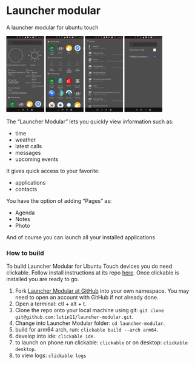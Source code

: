# Launcher modular

A launcher modular for ubuntu touch

<p float="left">
  <img src="/assets/samples/MainPageHeader.png" width="100" alt="Main page header"/>
  <img src="/assets/samples/MainPageBottom.png" width="100" alt="Main page bottom"/> 
  <img src="/assets/samples/Diary.png" width="100" alt="Page diary"/>
  <img src="assets/samples/Note.png" width="100" alt="Page note"/>
</p>

The “Launcher Modular” lets you quickly view information such as:
- time
- weather
- latest calls
- messages
- upcoming events

It gives quick access to your favorite:
- applications
- contacts

You have the option of adding “Pages” as:
- Agenda
- Notes
- Photo

And of course you can launch all your installed applications

### How to build

To build Launcher Modular for Ubuntu Touch devices you do need clickable. Follow install instructions at its repo [here](https://gitlab.com/clickable/clickable).
Once clickable is installed you are ready to go.

1. Fork [Launcher Modular at GitHub](https://github.com/lutin11/launcher-modular) into your own namespace. You may need to open an account with GitHub if not already done.
2. Open a terminal: ctl + alt + t.
3. Clone the repo onto your local machine using git: `git clone git@github.com:lutin11/launcher-modular.git`.
4. Change into Launcher Modular folder: `cd launcher-modular`.
5. build for arm64 arch, run: `clickable build --arch arm64`.
6. develop into ide: `clickable ide`.
7. to launch on phone run clickable: `clickable` or on desktop: `clickable desktop`.
8. to view logs: `clickable logs`

